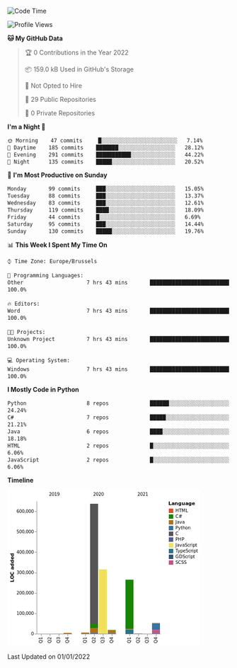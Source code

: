 <!--START_SECTION:waka-->
![Code Time](http://img.shields.io/badge/Code%20Time-94%20hrs%2045%20mins-blue)

![Profile Views](http://img.shields.io/badge/Profile%20Views-0-blue)

**🐱 My GitHub Data** 

> 🏆 0 Contributions in the Year 2022
 > 
> 📦 159.0 kB Used in GitHub's Storage 
 > 
> 🚫 Not Opted to Hire
 > 
> 📜 29 Public Repositories 
 > 
> 🔑 0 Private Repositories  
 > 
**I'm a Night 🦉** 

```text
🌞 Morning    47 commits     █░░░░░░░░░░░░░░░░░░░░░░░░   7.14% 
🌆 Daytime    185 commits    ███████░░░░░░░░░░░░░░░░░░   28.12% 
🌃 Evening    291 commits    ███████████░░░░░░░░░░░░░░   44.22% 
🌙 Night      135 commits    █████░░░░░░░░░░░░░░░░░░░░   20.52%

```
📅 **I'm Most Productive on Sunday** 

```text
Monday       99 commits     ███░░░░░░░░░░░░░░░░░░░░░░   15.05% 
Tuesday      88 commits     ███░░░░░░░░░░░░░░░░░░░░░░   13.37% 
Wednesday    83 commits     ███░░░░░░░░░░░░░░░░░░░░░░   12.61% 
Thursday     119 commits    ████░░░░░░░░░░░░░░░░░░░░░   18.09% 
Friday       44 commits     █░░░░░░░░░░░░░░░░░░░░░░░░   6.69% 
Saturday     95 commits     ███░░░░░░░░░░░░░░░░░░░░░░   14.44% 
Sunday       130 commits    █████░░░░░░░░░░░░░░░░░░░░   19.76%

```


📊 **This Week I Spent My Time On** 

```text
⌚︎ Time Zone: Europe/Brussels

💬 Programming Languages: 
Other                    7 hrs 43 mins       █████████████████████████   100.0%

🔥 Editors: 
Word                     7 hrs 43 mins       █████████████████████████   100.0%

🐱‍💻 Projects: 
Unknown Project          7 hrs 43 mins       █████████████████████████   100.0%

💻 Operating System: 
Windows                  7 hrs 43 mins       █████████████████████████   100.0%

```

**I Mostly Code in Python** 

```text
Python                   8 repos             ██████░░░░░░░░░░░░░░░░░░░   24.24% 
C#                       7 repos             █████░░░░░░░░░░░░░░░░░░░░   21.21% 
Java                     6 repos             ████░░░░░░░░░░░░░░░░░░░░░   18.18% 
HTML                     2 repos             █░░░░░░░░░░░░░░░░░░░░░░░░   6.06% 
JavaScript               2 repos             █░░░░░░░░░░░░░░░░░░░░░░░░   6.06%

```


**Timeline**

![Chart not found](https://raw.githubusercontent.com/Arafa42/Arafa42/main/charts/bar_graph.png) 


 Last Updated on 01/01/2022
<!--END_SECTION:waka-->


<!-- 
[![Hits](https://hits.seeyoufarm.com/api/count/incr/badge.svg?url=https%3A%2F%2Fgithub.com%2FArafa42&count_bg=%23455AF3&title_bg=%23262D3B&icon=github.svg&icon_color=%23588EF7&title=visitors&edge_flat=false)](https://hits.seeyoufarm.com)
 -->
